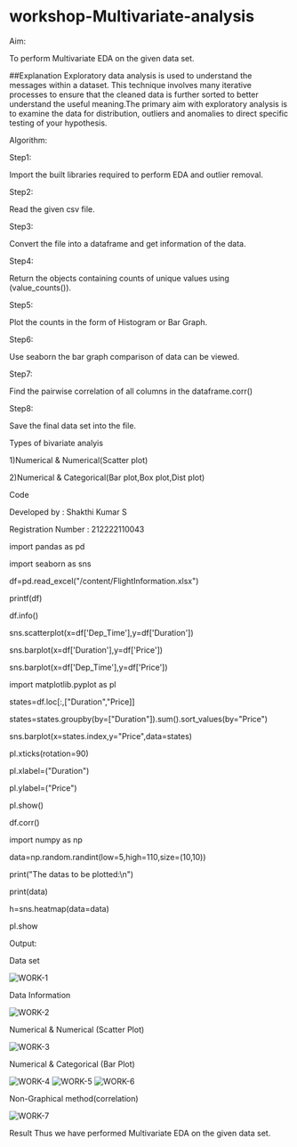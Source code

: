 # workshop-Multivariate-analysis
Aim:

To perform Multivariate EDA on the given data set.

##Explanation Exploratory data analysis is used to understand the messages within a dataset. This technique involves many iterative processes to ensure that the cleaned data is further sorted to better understand the useful meaning.The primary aim with exploratory analysis is to examine the data for distribution, outliers and anomalies to direct specific testing of your hypothesis.

Algorithm:


Step1:

Import the built libraries required to perform EDA and outlier removal.

Step2:

Read the given csv file.

Step3:

Convert the file into a dataframe and get information of the data.

Step4:

Return the objects containing counts of unique values using (value_counts()).

Step5:

Plot the counts in the form of Histogram or Bar Graph.

Step6:

Use seaborn the bar graph comparison of data can be viewed.

Step7:

Find the pairwise correlation of all columns in the dataframe.corr()

Step8:

Save the final data set into the file.

Types of bivariate analyis

1)Numerical & Numerical(Scatter plot)

2)Numerical & Categorical(Bar plot,Box plot,Dist plot)

Code

Developed by : Shakthi Kumar S

Registration Number : 212222110043

import pandas as pd

import seaborn as sns

df=pd.read_excel("/content/FlightInformation.xlsx")

printf(df)



df.info()


sns.scatterplot(x=df['Dep_Time'],y=df['Duration'])


sns.barplot(x=df['Duration'],y=df['Price'])


sns.barplot(x=df['Dep_Time'],y=df['Price'])


import matplotlib.pyplot as pl

states=df.loc[:,["Duration","Price]]

states=states.groupby(by=["Duration"]).sum().sort_values(by="Price")

sns.barplot(x=states.index,y="Price",data=states)

pl.xticks(rotation=90)

pl.xlabel=("Duration")

pl.ylabel=("Price")

pl.show()


df.corr()

import numpy as np

data=np.random.randint(low=5,high=110,size=(10,10))

print("The datas to be plotted:\n")

print(data)

h=sns.heatmap(data=data)

pl.show




Output:

Data set

![WORK-1](https://user-images.githubusercontent.com/120207509/229767732-f76f2cef-e354-4455-8088-92129480ad8f.png)


Data Information

![WORK-2](https://user-images.githubusercontent.com/120207509/229767811-136df2f3-3025-4172-bc9d-c1bd8de34696.png)

Numerical & Numerical (Scatter Plot)

![WORK-3](https://user-images.githubusercontent.com/120207509/229767842-dcf28652-3aba-4878-b710-a07e3b677162.png)


Numerical & Categorical (Bar Plot)

![WORK-4](https://user-images.githubusercontent.com/120207509/229767944-d4ef2918-fcbe-470e-8676-d4ef56045823.png)
![WORK-5](https://user-images.githubusercontent.com/120207509/229769441-63095475-3532-4e48-8f91-f17a177b7d05.png)
![WORK-6](https://user-images.githubusercontent.com/120207509/229769014-3a79b05b-6cdd-4410-b571-3a3d20f38842.png)

Non-Graphical method(correlation)

![WORK-7](https://user-images.githubusercontent.com/120207509/229769069-104381cd-d529-4b88-ac4c-5b3e6219547d.png)


Result
Thus we have performed Multivariate EDA on the given data set.
